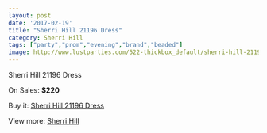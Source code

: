 ```yaml
---
layout: post
date: '2017-02-19'
title: "Sherri Hill 21196 Dress"
category: Sherri Hill
tags: ["party","prom","evening","brand","beaded"]
image: http://www.lustparties.com/522-thickbox_default/sherri-hill-21196-dress.jpg
---
```

Sherri Hill 21196 Dress

On Sales: **$220**
<a href="https://www.lustparties.com/en/sherri-hill/182-sherri-hill-21196-dress.html"><amp-img layout="responsive" width="600" height="600" src="//www.lustparties.com/522-thickbox_default/sherri-hill-21196-dress.jpg" alt="Sherri Hill 21196 Dress 0" /></a>
<a href="https://www.lustparties.com/en/sherri-hill/182-sherri-hill-21196-dress.html"><amp-img layout="responsive" width="600" height="600" src="//www.lustparties.com/523-thickbox_default/sherri-hill-21196-dress.jpg" alt="Sherri Hill 21196 Dress 1" /></a>

Buy it: [Sherri Hill 21196 Dress](https://www.lustparties.com/en/sherri-hill/182-sherri-hill-21196-dress.html "Sherri Hill 21196 Dress")

View more: [Sherri Hill](https://www.lustparties.com/en/2-sherri-hill "Sherri Hill")